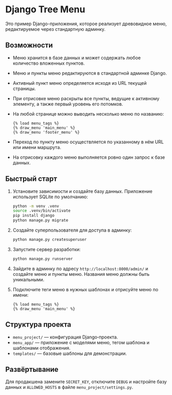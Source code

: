 # Django Tree Menu

Это пример Django-приложения, которое реализует древовидное меню, редактируемое через стандартную админку.

## Возможности

- Меню хранится в базе данных и может содержать любое количество вложенных пунктов.
- Меню и пункты меню редактируются в стандартной админке Django.
- Активный пункт меню определяется исходя из URL текущей страницы.
- При отрисовке меню раскрыты все пункты, ведущие к активному элементу, а также первый уровень его потомков.
- На любой странице можно выводить несколько меню по названию:

  ```django
  {% load menu_tags %}
  {% draw_menu 'main_menu' %}
  {% draw_menu 'footer_menu' %}
  ```

- Переход по пункту меню осуществляется по указанному в нём URL или имени маршрута.
- На отрисовку каждого меню выполняется ровно один запрос к базе данных.

## Быстрый старт

1. Установите зависимости и создайте базу данных. Приложение использует SQLite по умолчанию:

   ```bash
   python -m venv .venv
   source .venv/bin/activate
   pip install django
   python manage.py migrate
   ```

2. Создайте суперпользователя для доступа в админку:

   ```bash
   python manage.py createsuperuser
   ```

3. Запустите сервер разработки:

   ```bash
   python manage.py runserver
   ```

4. Зайдите в админку по адресу `http://localhost:8000/admin/` и создайте меню и пункты меню. Названия меню должны быть уникальными.

5. Подключите теги меню в нужных шаблонах и отрисуйте меню по имени:

   ```django
   {% load menu_tags %}
   {% draw_menu 'main_menu' %}
   ```

## Структура проекта

- `menu_project/` — конфигурация Django‑проекта.
- `menu_app/` — приложение с моделями меню, тегом шаблона и шаблонами отображения.
- `templates/` — базовые шаблоны для демонстрации.

## Развёртывание

Для продакшена замените `SECRET_KEY`, отключите `DEBUG` и настройте базу данных и `ALLOWED_HOSTS` в файле `menu_project/settings.py`.
